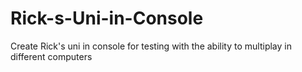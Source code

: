 # Rick-s-Uni-in-Console
Create Rick's uni in console for testing with the ability to multiplay in different computers
